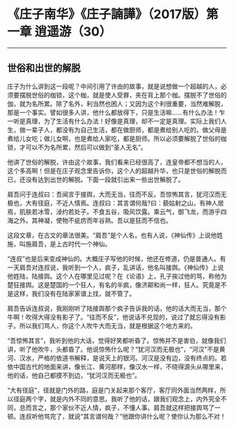 # 《庄子南华》《庄子諵譁》（2017版）第一章 逍遥游（30）

------

## 世俗和出世的解脱

庄子为什么讲到这一段呢？中间引用了许由的故事，就是说想做一个超越的人，必须要摆脱世俗的枷锁，这个枷，就是使人受罪，夹在背上那个枷。摆脱不了世俗的伽，就为名所累。除了名外，利当然也困人；又因为这个利很重要，当然难解脱，那是一个事实。譬如很多人讲，他什么都放得下，只是生活嘛……有什么办法！乍一听是真理，为了生活有什么办法！好像是真理，却不一定是真理。实际上我们人生，做一辈子人，都没有为自己生活，都在做厨师，都是煮给别人吃的。做父母是煮给儿女吃；做儿女啊，也是煮给人家吃，都是厨师。所以必须要解脱了世俗的枷锁，才可以不为名所累，然后可以做到“圣人无名”。

他讲了世俗的解脱，许由这个故事，我们看来已经很高了，连皇帝都不想当的人，这个多高啊！但是在庄子观念里告诉你，这个人的超越升华，也只是世俗的解脱而已，还没有达到出世的解脱。下面一段就引出来一些出世解脱了。

肩吾问于连叔曰：吾闻言于接舆，大而无当，往而不反。吾惊怖其言，犹河汉而无极也，大有径庭，不近人情焉。连叔曰：其言谓何哉?曰：藐姑射之山，有神人居焉，肌肤若冰雪，淖约若处子。不食五谷，吸风饮露。乘云气，御飞龙，而游乎四海之外。其神凝，使物不疵疠而年谷熟。吾以是狂而不信也。

这段文章，在古文的章法很美。“肩吾”是个人名，也有人说，《神仙传》上说他姓施，叫施肩吾，是上古时代一个神仙。

“连叔”也是后来变成神仙的。大概庄子写他的时候，他还在修道，仍是普通人。有一天肩吾对连叔说，我听到一个人，疯子，乱讲话，他名叫接舆。《神仙传》上说他姓陆，陆接舆。这个人在哪里见过呢？在《论语》上，孔子挨过他的骂，称他为楚狂接舆。这是楚国的一个狂人，有名的半疯，像济颠和尚一样，狂人。究竟是不是这样，我们没有在陆家家谱上找，就不管了。

肩吾告诉连叔说，我刚刚听了陆接舆那个疯子告诉我的话，他的话大而无当，那个牛啊！吹得大得没有影子了。“往而不反”，他说话不兑现的，说过了就忘得没有影子。所以我们骂人，你这个人吹牛大而无当，就是根据这个地方来的。

“吾惊怖其言”，我听到他的大话，觉得好笑都听昏了。惊怖并不是害伯，就像我们讲，听了他吹牛，头都昏了。他说惊怖什么呢？“犹河汉而无极也”，“河汉”不是黄河、汉水，严格的依道书解释，是说天上的银河。河汉是没有边，没有终点的。若依中国古代的地面来讲，像长江、黄河那样，像汉水一样，不晓得源头从哪里来，他的话，他自己都摸不到边，“犹河汉而无极也”。

“大有径庭”，径就是门外的路，庭是门关起来那个客厅，客厅同外面当然两样，所以径庭两个字，就是内外不同的意思。我听了他的话，跟我们观念上，内外究全不同，总而言之，那个家伙不近人情，疯子，不懂人事。肩吾就这样把接舆骂了一顿。连叔听他骂完了，就说“其言谓何哉？”他跟你讲什么呢？使你认为那么不对！